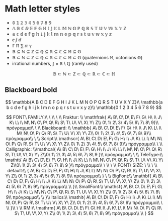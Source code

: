 # Math letter styles

- 𝟘 𝟙 𝟚 𝟛 𝟜 𝟝 𝟞 𝟟 𝟠 𝟡
- 𝔸 𝔹 ℂ ⅅ 𝔼 𝔽 𝔾 ℍ 𝕀 𝕁 𝕂 𝕃 𝕄 ℕ 𝕆 ℙ ℚ ℝ 𝕊 𝕋 𝕌 𝕍 𝕎 𝕏 𝕐 ℤ
- 𝕒 𝕔 𝕕 𝕖 𝕗 𝕘 𝕙 `i` 𝕛 𝕜 𝕝 𝕞 𝕟 𝕠 𝕡 𝕢 𝕣 𝕤 𝕥 𝕦 𝕧 𝕨 𝕩 𝕪 𝕫
- ⅇ ⅉ ⅆ
- ℾ ℿ ⅀ ℼ ℽ
- 𝔹 ⊆ ℕ ⊆ ℤ ⊆ ℚ ⊆ ℝ ⊆ ℂ ⊆ ℍ ⊆ 𝕆
- 𝔹 ⊂ ℕ ⊂ ℤ ⊂ ℚ ⊂ ℝ ⊂ ℂ ⊂ ℍ ⊂ 𝕆 (quaternions ℍ, octonions 𝕆)
- irrational numbers, 𝕁 = ℝ \ ℚ (rarely used)

$$
\mathbb{B} \subset \mathbb{N} \subset \mathbb{Z} \subset 
\mathbb{Q} \subset \mathbb{R} \subset \mathbb{C} \subset \mathbb{H}
$$


## Blackboard bold

$$
\mathbb{A B C D E F G H I J K L M N O P Q R S T U V X Y Z}\\
\mathbb{a b c d e f g h i j k l m n o p q r s t u v x y z}\\
\mathbb{0 1 2 3 4 5 6 7 8 9}
$$



$$
FONT\ FAMILY:\\
\ \\
\ \\
Fraktur:
\\
\mathfrak{
A\ B\ C\ D\ E\ F\ G\ H\ I\ J\ K\ L\ l\ M\ N\ O\ P\ Q\ R\ S\ T\ U\ V\ X\ Y\ Z\\ 0\ 1\ 2\ 3\ 4\ 5\ 6\ 7\ 8\ 9}\\
πρόγραμμα\\
\ \\
Blackboard: \\
\mathbb{
A\ B\ C\ D\ E\ F\ G\ H\ I\ J\ K\ L\ l\ M\ N\ O\ P\ Q\ R\ S\ T\ U\ V\ X\ Y\ Z\\ 0\ 1\ 2\ 3\ 4\ 5\ 6\ 7\ 8\ 9}\\
πρόγραμμα\\
\ \\
Script:\\
\mathscr{
A\ B\ C\ D\ E\ F\ G\ H\ I\ J\ K\ L\ l\ M\ N\ O\ P\ Q\ R\ S\ T\ U\ V\ X\ Y\ Z\\ 0\ 1\ 2\ 3\ 4\ 5\ 6\ 7\ 8\ 9}\\
πρόγραμμα\\
\ \\
Calligraphic:
\\\mathcal{
A\ B\ C\ D\ E\ F\ G\ H\ I\ J\ K\ L\ l\ M\ N\ O\ P\ Q\ R\ S\ T\ U\ V\ X\ Y\ Z\\0\ 1\ 2\ 3\ 4\ 5\ 6\ 7\ 8\ 9 }\\
πρόγραμμα\\
\ \\
TeleType:\\
\mathtt{
A\ B\ C\ D\ E\ F\ G\ H\ I\ J\ K\ L\ l\ M\ N\ O\ P\ Q\ R\ S\ T\ U\ V\ X\ Y\ Z\\0\ 1\ 2\ 3\ 4\ 5\ 6\ 7\ 8\ 9 }\\
πρόγραμμα\\
\ \\
\ \\
FONT\ SIZE:
\ \\
\ \\
default:\\
{
A\ B\ C\ D\ E\ F\ G\ H\ I\ J\ K\ L\ M\ N\ O\ P\ Q\ R\ S\ T\ U\ V\ X\ Y\ Z\\ 0\ 1\ 2\ 3\ 4\ 5\ 6\ 7\ 8\ 9\\
πρόγραμμα\\
}
\ \\
BigFont:\\
\mathbf{
A\ B\ C\ D\ E\ F\ G\ H\ I\ J\ K\ L\ M\ N\ O\ P\ Q\ R\ S\ T\ U\ V\ X\ Y\ Z\\ 0\ 1\ 2\ 3\ 4\ 5\ 6\ 7\ 8\ 9\\
πρόγραμμα\\
\\
}\\
SmallFont:\\
\mathsf{
A\ B\ C\ D\ E\ F\ G\ H\ I\ J\ K\ L\ M\ N\ O\ P\ Q\ R\ S\ T\ U\ V\ X\ Y\ Z\\ 0\ 1\ 2\ 3\ 4\ 5\ 6\ 7\ 8\ 9\\
πρόγραμμα\\
\\
}\\
Italics:\\
\mathit{
A\ B\ C\ D\ E\ F\ G\ H\ I\ J\ K\ L\ l\ M\ N\ O\ P\ Q\ R\ S\ T\ U\ V\ X\ Y\ Z\\ 0\ 1\ 2\ 3\ 4\ 5\ 6\ 7\ 8\ 9\\
πρόγραμμα\\
\ \\ 
}\\
\ \\
RM:\\
\mathrm{
A\ B\ C\ D\ E\ F\ G\ H\ I\ J\ K\ L\ l\ M\ N\ O\ P\ Q\ R\ S\ T\ U\ V\ X\ Y\ Z\\ 0\ 1\ 2\ 3\ 4\ 5\ 6\ 7\ 8\ 9\\
πρόγραμμα\\
\\
}
$$
